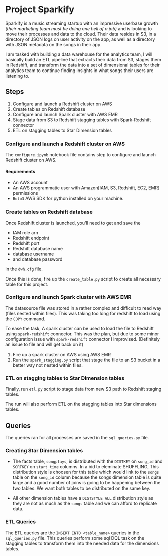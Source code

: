 # Project Sparkify
Sparkify is a music streaming startup with an impressive userbase growth _(their marketing team must be doing one hell of a job)_ and is looking to move their processes and data to the cloud. Their data resides in S3, in a directory of JSON logs on user activity on the app, as well as a directory with JSON metadata on the songs in their app.

I am tasked with building a data warehouse for the analytics team, I will basically build an ETL pipeline that extracts their data from S3, stages them in Redshift, and transform the data into a set of dimensional tables for their analytics team to continue finding insights in what songs their users are listening to.

## Steps 
1. Configure and launch a Redshift cluster on AWS
2. Create tables on Redshift database
3. Configure and launch Spark cluster with AWS EMR
4. Stage data from S3 to Redshift stagging tables with Spark-Redshift connector
5. ETL on stagging tables to Star Dimension tables

### Configure and launch a Redshift cluster on AWS
The `configure.ipynb` notebook file contains step to configure and launch Redshift cluster on AWS. 

#### Requirements
* An AWS account 
* An AWS programmatic user with Amazon[IAM, S3, Redshift, EC2, EMR] permissions
* `Boto3` AWS SDK for python installed on your machine.

### Create tables on Redshift database
Once Redshift cluster is launched, you'll need to get and save the  
* IAM role arn
* Redshift endpoint 
* Redshift port 
* Redshift database name
* database username 
* and database password

in the `dwh.cfg` file.

Once this is done, fire up the `create_table.py` script to create all necessary table for this project.

### Configure and launch Spark cluster with AWS EMR
The datasource file was stored in a rather complex and difficult to read way (files nested within files). This was taking too long for redshift to load using the `COPY` command.

To ease the task, A spark cluster can be used to load the file to Redshift using `spark-redshift` connector. This was the plan, but due to some minor configuration issue with `spark-redshift` connector I improvised. (Definitely an issue to file and will get back on it)

1. Fire up a spark cluster on AWS using AWS EMR
2. Run the `spark_stagging.py` script that stage the file to an S3 bucket in a better way not nested within files.


### ETL on stagging tables to Star Dimension tables
Finally, run `etl.py` script to stage data from new S3 path to Redshift staging tables.

The run will also perform ETL on the stagging tables into Star dimensions tables.


## Queries
The queries ran for all processes are saved in the `sql_queries.py` file.

### Creating Star Dimension tables
* The facts table, `songplays`, is distributed with the `DISTKEY` on `song_id` and `SORTKEY` on `start_time` columns. 
 In a bid to eleminate SHUFFLING, This distribution style is choosen for this table which would link to the `songs` table on the `song_id` column because the songs dimension table is quite large and a good number of joins is going to be happening between the two tables. 
 We want both tables to be distributed on the same key.

 * All other dimension tables have a `DISTSTYLE ALL` distribution style as they are not as much as the `songs` table and we can afford to replicate data.

### ETL Queries
The ETL queries are the `INSERT INTO <table_name>` queries in the `sql_queries.py` file. This queries perform some sql DQL task on the stagging tables to transform them into the needed data for the dimensions tables.